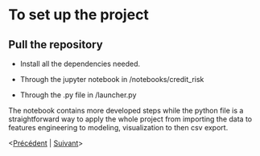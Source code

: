 # To set up the project

## Pull the repository

* Install all the dependencies needed.

* Through the jupyter notebook in /notebooks/credit_risk

* Through the .py file in /launcher.py

The notebook contains more developed steps while the python file is a straightforward way to apply the whole project from importing the data to features engineering to modeling, visualization to then csv export.

<[Précédent](data.md) | [Suivant](README.md)>
